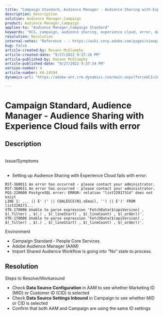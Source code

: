 ```yaml
---
title: "Campaign Standard, Audience Manager - Audience Sharing with Experience Cloud fails with error"
description: Description
solution: Audience Manager,Campaign
product: Audience Manager,Campaign
applies-to: "Audience Manager,Campaign Standard"
keywords: "KCS, campaign, audience sharing, experience cloud, error, AAM"
resolution: Resolution
internal-notes: "Reference - : https://wiki.corp.adobe.com/pages/viewpage.action?pageId=1061261145#space-menu-link-content  Resolved in - https://jira.corp.adobe.com/browse/CAMP-34744"
bug: False
article-created-by: Roxann McGlumphy
article-created-date: "9/27/2022 9:37:16 PM"
article-published-by: Roxann McGlumphy
article-published-date: "9/27/2022 9:37:34 PM"
version-number: 4
article-number: KA-14194
dynamics-url: "https://adobe-ent.crm.dynamics.com/main.aspx?forceUCI=1&pagetype=entityrecord&etn=knowledgearticle&id=ba916c8a-ac3e-ed11-9db1-00224808613b"

---
```

# Campaign Standard, Audience Manager - Audience Sharing with Experience Cloud fails with error

## Description

<br>Issue/Symptoms<br><br>
- Setting up Audience Sharing with Experience Cloud fails with error:



```
RST-360011 An error has occurred - please contact your administrator.
RST-360011 An error has occurred - please contact your administrator.
PGS-220000 PostgreSQL error: ERROR: relation "list22017314" does not exist
LINE 1: ... || E' (' || COALESCE(N1.sEmail, '') || E')' FROM list220173...
XTK-170006 Unable to parse expression 'FetchData($(apiVersion) , $(_filter) , $(.) , $(_lineStart) , $(_lineCount) , $(_order))'.
XTK-170006 Unable to parse expression 'FetchData($(apiVersion) , $(_filter) , $(.) , $(_lineStart) , $(_lineCount) , $(_order))'.
```



Environment
- Campaign Standard - People Core Services
- Adobe Audience Manager (AAM)
- Import Shared Audience Workflow is going into “No” state to process.









## Resolution

Steps to Resolve/Workaround
- Check <b>Data Source Configuration </b>in AAM to see whether Marketing ID (MID) or Customer ID (CID) is selected
- Check <b>Data Source Settings  Inbound</b> in Campaign to see whether MID or CID is selected
- Confirm that both AAM and Campaign are using the same ID settings











